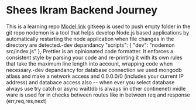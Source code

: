 # Shees Ikram Backend Journey
This is a learning repo
[Model link](https://app.eraser.io/workspace/YtPqZ1VogxGy1jzIDkzj)
gitkeep is used to push empty folder in the git repo
nodemon is a tool that helps develop Node.js based applications by automatically restarting the node application when file changes in the directory are detected.-dev depandancy
"scripts": {
    "dev": "nodemon src/index.js"
  },
Prettier is an opinionated code formatter. It enforces a consistent style by parsing your code and re-printing it with its own rules that take the maximum line length into account, wrapping code when necessary.-dev depandancy
for database connection we used mongodb atlass and make a network access and 0.0.0.0/0
(includes your current IP address)
and databace access also --
when ever you select database always use try catch or async wait(db is always iin other continenet)
midle ware is used for in checks between routes like in between req and response (err,req,res,next)
